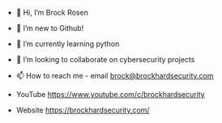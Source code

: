 - 👋 Hi, I’m Brock Rosen
- 👀 I’m new to Github!
- 🌱 I’m currently learning python
- 💞️ I’m looking to collaborate on cybersecurity projects
- 📫 How to reach me - email brock@brockhardsecurity.com

- YouTube https://www.youtube.com/c/brockhardsecurity
- Website https://brockhardsecurity.com/

<!---
brockhardsecurity/brockhardsecurity is a ✨ special ✨ repository because its `README.md` (this file) appears on your GitHub profile.
You can click the Preview link to take a look at your changes.
--->
